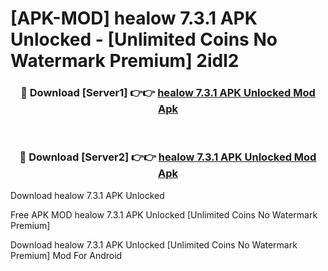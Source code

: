 # [APK-MOD] healow 7.3.1 APK Unlocked - [Unlimited Coins No Watermark Premium] 2idl2



<div align="center">
<h3>🔴 Download [Server1] 👉👉 <a href="https://momento.my/?title=healow_7.3.1_APK_Unlocked">healow 7.3.1 APK Unlocked Mod Apk</a></h3><br>

<h3>🔴 Download [Server2] 👉👉 <a href="https://momento.my/?title=healow_7.3.1_APK_Unlocked">healow 7.3.1 APK Unlocked Mod Apk</a></h3>
</div>



Download healow 7.3.1 APK Unlocked 

Free APK MOD healow 7.3.1 APK Unlocked [Unlimited Coins No Watermark Premium]

Download healow 7.3.1 APK Unlocked [Unlimited Coins No Watermark Premium] Mod For Android
